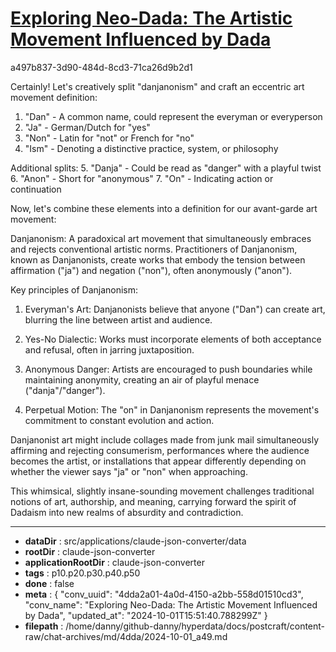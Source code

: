 # [Exploring Neo-Dada: The Artistic Movement Influenced by Dada](https://claude.ai/chat/4dda2a01-4a0d-4150-a2bb-558d01510cd3)

a497b837-3d90-484d-8cd3-71ca26d9b2d1

 Certainly! Let's creatively split "danjanonism" and craft an eccentric art movement definition:

1. "Dan" - A common name, could represent the everyman or everyperson
2. "Ja" - German/Dutch for "yes"
3. "Non" - Latin for "not" or French for "no"
4. "Ism" - Denoting a distinctive practice, system, or philosophy

Additional splits:
5. "Danja" - Could be read as "danger" with a playful twist
6. "Anon" - Short for "anonymous"
7. "On" - Indicating action or continuation

Now, let's combine these elements into a definition for our avant-garde art movement:

Danjanonism: A paradoxical art movement that simultaneously embraces and rejects conventional artistic norms. Practitioners of Danjanonism, known as Danjanonists, create works that embody the tension between affirmation ("ja") and negation ("non"), often anonymously ("anon"). 

Key principles of Danjanonism:

1. Everyman's Art: Danjanonists believe that anyone ("Dan") can create art, blurring the line between artist and audience.

2. Yes-No Dialectic: Works must incorporate elements of both acceptance and refusal, often in jarring juxtaposition.

3. Anonymous Danger: Artists are encouraged to push boundaries while maintaining anonymity, creating an air of playful menace ("danja"/"danger").

4. Perpetual Motion: The "on" in Danjanonism represents the movement's commitment to constant evolution and action.

Danjanonist art might include collages made from junk mail simultaneously affirming and rejecting consumerism, performances where the audience becomes the artist, or installations that appear differently depending on whether the viewer says "ja" or "non" when approaching.

This whimsical, slightly insane-sounding movement challenges traditional notions of art, authorship, and meaning, carrying forward the spirit of Dadaism into new realms of absurdity and contradiction.

---

* **dataDir** : src/applications/claude-json-converter/data
* **rootDir** : claude-json-converter
* **applicationRootDir** : claude-json-converter
* **tags** : p10.p20.p30.p40.p50
* **done** : false
* **meta** : {
  "conv_uuid": "4dda2a01-4a0d-4150-a2bb-558d01510cd3",
  "conv_name": "Exploring Neo-Dada: The Artistic Movement Influenced by Dada",
  "updated_at": "2024-10-01T15:51:40.788299Z"
}
* **filepath** : /home/danny/github-danny/hyperdata/docs/postcraft/content-raw/chat-archives/md/4dda/2024-10-01_a49.md
